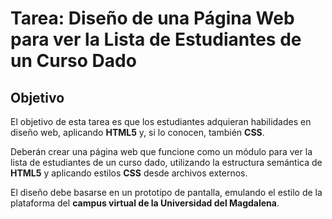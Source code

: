 # Tarea: Diseño de una Página Web para ver la Lista de Estudiantes de un Curso Dado  

## Objetivo  

El objetivo de esta tarea es que los estudiantes adquieran habilidades en diseño web, aplicando **HTML5** y, si lo conocen, también **CSS**.  

Deberán crear una página web que funcione como un módulo para ver la lista de estudiantes de un curso dado, utilizando la estructura semántica de **HTML5** y aplicando estilos **CSS** desde archivos externos.  

El diseño debe basarse en un prototipo de pantalla, emulando el estilo de la plataforma del **campus virtual de la Universidad del Magdalena**.
